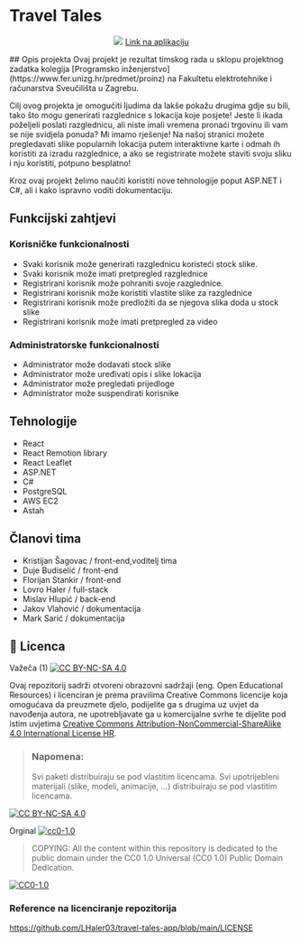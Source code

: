 # Travel Tales
<p align="center">
  <img src="https://github.com/mislav333/travel-tales-app/blob/main/traveltaleslogo.png?raw=true"/>
  <a href="http://ec2-3-74-155-131.eu-central-1.compute.amazonaws.com/">Link na aplikaciju</a>
</p>
## Opis projekta
Ovaj projekt je rezultat timskog rada u sklopu projektnog zadatka kolegija [Programsko inženjerstvo](https://www.fer.unizg.hr/predmet/proinz) na Fakultetu elektrotehnike i računarstva Sveučilišta u Zagrebu. 

Cilj ovog projekta je omogućiti ljudima da lakše pokažu drugima gdje su bili, tako što mogu generirati razglednice s lokacija koje posjete! Jeste li ikada poželjeli poslati razglednicu, 
ali niste imali vremena pronaći trgovinu ili vam se nije svidjela ponuda? Mi imamo rješenje! Na našoj stranici možete pregledavati 
slike popularnih lokacija putem interaktivne karte i odmah ih koristiti za izradu razglednice, a ako se registrirate možete staviti svoju sliku i nju koristiti, potpuno besplatno!

Kroz ovaj projekt želimo naučiti koristiti nove tehnologije poput ASP.NET i C#, ali i kako ispravno voditi dokumentaciju.

## Funkcijski zahtjevi

### Korisničke funkcionalnosti
- Svaki korisnik može generirati razglednicu koristeći stock slike.
- Svaki korisnik može imati pretpregled razglednice
- Registrirani korisnik može pohraniti svoje razglednice.
- Registrirani korisnik može koristiti vlastite slike za razglednice
- Registrirani korisnik može predložiti da se njegova slika doda u stock slike
- Registrirani korisnik može imati pretpregled za video

### Administratorske funkcionalnosti
- Administrator može dodavati stock slike
- Administrator može uređivati opis i slike lokacija
- Administrator može pregledati prijedloge
- Administrator može suspendirati korisnike

## Tehnologije

- React
- React Remotion library
- React Leaflet
- ASP.NET
- C#
- PostgreSQL
- AWS EC2
- Astah

## Članovi tima 

- Kristijan Šagovac / front-end,voditelj tima
- Duje Budiselić / front-end
- Florijan Stankir / front-end
- Lovro Haler / full-stack
- Mislav Hlupić / back-end
- Jakov Vlahović / dokumentacija
- Mark Sarić / dokumentacija

## 📝 Licenca
Važeča (1)
[![CC BY-NC-SA 4.0][cc-by-nc-sa-shield]][cc-by-nc-sa]

Ovaj repozitorij sadrži otvoreni obrazovni sadržaji (eng. Open Educational Resources)  i licenciran je prema pravilima Creative Commons licencije koja omogućava da preuzmete djelo, podijelite ga s drugima uz 
uvjet da navođenja autora, ne upotrebljavate ga u komercijalne svrhe te dijelite pod istim uvjetima [Creative Commons Attribution-NonCommercial-ShareAlike 4.0 International License HR][cc-by-nc-sa].
>
> ### Napomena:
>
> Svi paketi distribuiraju se pod vlastitim licencama.
> Svi upotrijebleni materijali  (slike, modeli, animacije, ...) distribuiraju se pod vlastitim licencama.

[![CC BY-NC-SA 4.0][cc-by-nc-sa-image]][cc-by-nc-sa]

[cc-by-nc-sa]: https://creativecommons.org/licenses/by-nc/4.0/deed.hr 
[cc-by-nc-sa-image]: https://licensebuttons.net/l/by-nc-sa/4.0/88x31.png
[cc-by-nc-sa-shield]: https://img.shields.io/badge/License-CC%20BY--NC--SA%204.0-lightgrey.svg

Orginal [![cc0-1.0][cc0-1.0-shield]][cc0-1.0]
>
>COPYING: All the content within this repository is dedicated to the public domain under the CC0 1.0 Universal (CC0 1.0) Public Domain Dedication.
>
[![CC0-1.0][cc0-1.0-image]][cc0-1.0]

[cc0-1.0]: https://creativecommons.org/licenses/by/1.0/deed.en
[cc0-1.0-image]: https://licensebuttons.net/l/by/1.0/88x31.png
[cc0-1.0-shield]: https://img.shields.io/badge/License-CC0--1.0-lightgrey.svg

### Reference na licenciranje repozitorija

https://github.com/LHaler03/travel-tales-app/blob/main/LICENSE
